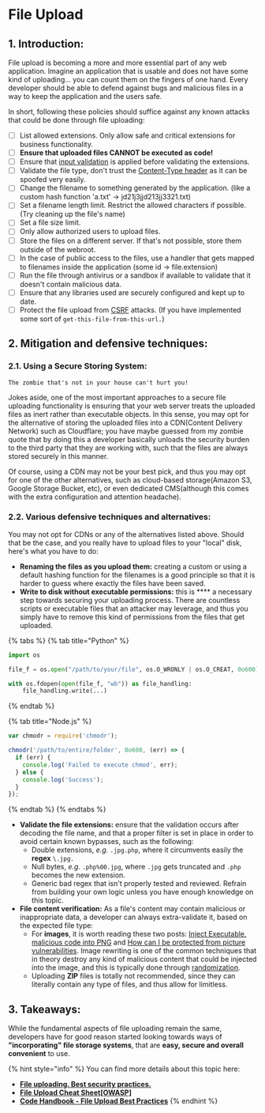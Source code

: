 # File Upload

## 1. Introduction:

File upload is becoming a more and more essential part of any web application. Imagine an application that is usable and does not have some kind of uploading... you can count them on the fingers of one hand. Every developer should be able to defend against bugs and malicious files in a way to keep the application and the users safe.

In short, following these policies should suffice against any known attacks that could be done through file uploading:

* [ ] List allowed extensions. Only allow safe and critical extensions for business functionality.
* [ ] **Ensure that uploaded files CANNOT be executed as code!**
* [ ] Ensure that [input validation](https://github.com/OWASP/CheatSheetSeries/blob/master/cheatsheets/Input\_Validation\_Cheat\_Sheet.md#validating-free-form-unicode-text) is applied before validating the extensions.
* [ ] Validate the file type, don't trust the [Content-Type header](https://developer.mozilla.org/en-US/docs/Web/HTTP/Headers/Content-Type) as it can be spoofed very easily.
* [ ] Change the filename to something generated by the application. (like a custom hash function 'a.txt' -> jd21j3jjd213jj3321.txt)
* [ ] Set a filename length limit. Restrict the allowed characters if possible. (Try cleaning up the file's name)
* [ ] Set a file size limit.
* [ ] Only allow authorized users to upload files.
* [ ] Store the files on a different server. If that's not possible, store them outside of the webroot.
* [ ] In the case of public access to the files, use a handler that gets mapped to filenames inside the application (some id -> file.extension)
* [ ] Run the file through antivirus or a sandbox if available to validate that it doesn't contain malicious data.
* [ ] Ensure that any libraries used are securely configured and kept up to date.
* [ ] Protect the file upload from [CSRF](https://cheatsheetseries.owasp.org/cheatsheets/Cross-Site\_Request\_Forgery\_Prevention\_Cheat\_Sheet.html) attacks. (If you have implemented some sort of `get-this-file-from-this-url.`)

## 2. Mitigation and defensive techniques:

### 2.1. Using a Secure Storing System:

`The zombie that's not in your house can't hurt you!`

Jokes aside, one of the most important approaches to a secure file uploading functionality is ensuring that your web server treats the uploaded files as inert rather than executable objects. In this sense, you may opt for the alternative of storing the uploaded files into a CDN(Content Delivery Network) such as Cloudflare; you have maybe guessed from my zombie quote that by doing this a developer basically unloads the security burden to the third party that they are working with, such that the files are always stored securely in this manner.

Of course, using a CDN may not be your best pick, and thus you may opt for one of the other alternatives, such as cloud-based storage(Amazon S3, Google Storage Bucket, etc), or even dedicated CMS(although this comes with the extra configuration and attention headache).

### 2.2. Various defensive techniques and alternatives:

You may not opt for CDNs or any of the alternatives listed above. Should that be the case, and you really have to upload files to your "local" disk, here's what you have to do:

* **Renaming the files as you upload them:** creating a custom or using a default hashing function for the filenames is a good principle so that it is harder to guess where exactly the files have been saved.
* **Write to disk without executable permissions:** this is **** a necessary step towards securing your uploading process. There are countless scripts or executable files that an attacker may leverage, and thus you simply have to remove this kind of permissions from the files that get uploaded.

{% tabs %}
{% tab title="Python" %}
```python
import os

file_f = os.open("/path/to/your/file", os.O_WRONLY | os.O_CREAT, 0o600)

with os.fdopen(open(file_f, "wb")) as file_handling:
    file_handling.write(...)
```
{% endtab %}

{% tab title="Node.js" %}
```javascript
var chmodr = require('chmodr');

chmodr('/path/to/entire/folder', 0o600, (err) => {
  if (err) {
    console.log('Failed to execute chmod', err);
  } else {
    console.log('Success');
  }
});

```
{% endtab %}
{% endtabs %}

* **Validate the file extensions:** ensure that the validation occurs after decoding the file name, and that a proper filter is set in place in order to avoid certain known bypasses, such as the following:
  * Double extensions, _e.g._ `.jpg.php`, where it circumvents easily the **regex** `\.jpg.`
  * Null bytes, _e.g._ `.php%00.jpg`, where `.jpg` gets truncated and `.php` becomes the new extension.
  * Generic bad regex that isn't properly tested and reviewed. Refrain from building your own logic unless you have enough knowledge on this topic.
* **File content verification:** As a file's content may contain malicious or inappropriate data, a developer can always extra-validate it, based on the expected file type:
  * For **images**, it is worth reading these two posts: [Inject Executable, malicious code into PNG](https://security.stackexchange.com/questions/8113/how-to-inject-executable-malicious-code-into-pdf-jpeg-mp3-etc) and [How can I be protected from picture vulnerabilities](https://security.stackexchange.com/questions/8587/how-can-i-be-protected-from-pictures-vulnerabilities/8625#8625). Image rewriting is one of the common techniques that in theory destroy any kind of malicious content that could be injected into the image, and this is typically done through [randomization](https://security.stackexchange.com/questions/8587/how-can-i-be-protected-from-pictures-vulnerabilities/8625#8625).
  * Uploading **ZIP** files is totally not recommended, since they can literally contain any type of files, and thus allow for limitless.

## 3. Takeaways:

While the fundamental aspects of file uploading remain the same, developers have for good reason started looking towards ways of **"incorporating" file storage systems**, that are **easy, secure and overall convenient** to use.

{% hint style="info" %}
You can find more details about this topic here:

* ****[**File uploading. Best security practices.**](https://www.opswat.com/blog/file-upload-protection-best-practices)****
* ****[**File Upload Cheat Sheet\[OWASP\]**](https://cheatsheetseries.owasp.org/cheatsheets/File\_Upload\_Cheat\_Sheet.html)****
* ****[**Code Handbook - File Upload Best Practices**](https://codehandbook.org/file-upload-security-best-practices/)****
{% endhint %}
